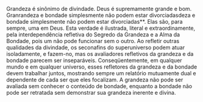 ﻿Grandeza é sinônimo de divindade. Deus é supremamente grande e bom. Granrandeza e bondade simplesmente não podem estar divorciadasdeza e bondade simplesmente não podem estar divorciadas**. Elas são, para sempre, uma em Deus. Esta verdade é ilustrada, literal e extraordinamente, pela interdependência refletiva do Segredo da Grandeza e a Alma da Bondade, pois um não pode funcionar sem o outro. Ao refletir outras qualidades da divindade, os seconafins do superuniverso podem atuar isoladamente, e fazem-no, mas os avaliadores refletivos da grandeza e da bondade parecem ser inseparáveis. Conseqüentemente, em qualquer mundo e em qualquer universo, esses refletores da grandeza e da bondade devem trabalhar juntos, mostrando sempre um relatório mutuamente dual e dependente de cada ser que eles focalizam. A grandeza não pode ser avaliada sem conhecer o conteúdo de bondade, enquanto a bondade não pode ser retratada sem demonstrar sua grandeza inerente e divina.